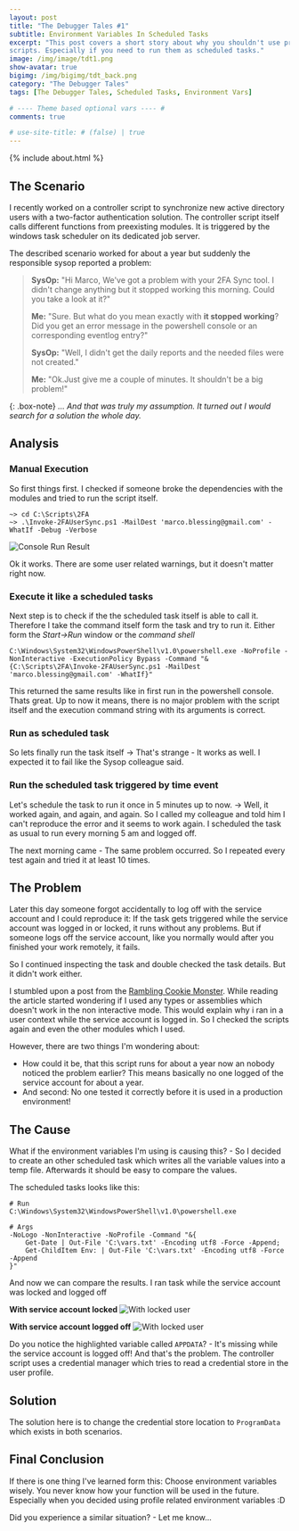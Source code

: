 ```yaml
---
layout: post
title: "The Debugger Tales #1"
subtitle: Environment Variables In Scheduled Tasks
excerpt: "This post covers a short story about why you shouldn't use profile related environment vars in
scripts. Especially if you need to run them as scheduled tasks."
image: /img/image/tdt1.png
show-avatar: true
bigimg: /img/bigimg/tdt_back.png
category: "The Debugger Tales"
tags: [The Debugger Tales, Scheduled Tasks, Environment Vars]

# ---- Theme based optional vars ---- #
comments: true

# use-site-title: # (false) | true
---
```

{% include about.html %}
## The Scenario
I recently worked on a controller script to synchronize new active directory users with a two-factor authentication
solution. The controller script itself calls different functions from preexisting modules. It is triggered by the
windows task scheduler on its dedicated job server.

The described scenario worked for about a year but suddenly the responsible sysop reported a problem:

> **SysOp:** "Hi Marco, We've got a problem with your 2FA Sync tool. I didn't change anything but it stopped working
this morning. Could you take a look at it?"
>
> **Me:** "Sure. But what do you mean exactly with **it stopped working**? Did you get an error message in the
powershell console or an corresponding eventlog entry?"
>
> **SysOp:** "Well, I didn't get the daily reports and the needed files were not created."
>
> **Me:** "Ok.Just give me a couple of minutes. It shouldn't be a big problem!"

{: .box-note}
*... And that was truly my assumption. It turned out I would search for a solution the whole day.*

## Analysis

### Manual Execution

So first things first. I checked if someone broke the dependencies with the modules and tried to run the script
itself.

```console
~> cd C:\Scripts\2FA
~> .\Invoke-2FAUserSync.ps1 -MailDest 'marco.blessing@gmail.com' -WhatIf -Debug -Verbose
```
![Console Run Result](/img/posts/2FAConsoleRun.jpg)

Ok it works. There are some user related warnings, but it doesn't matter right now.

### Execute it like a scheduled tasks

Next step is to check if the the scheduled task itself is able to call it. Therefore I take the command itself form
the task and try to run it. Either form the *Start->Run* window or the *command shell*

```console
C:\Windows\System32\WindowsPowerShell\v1.0\powershell.exe -NoProfile -NonInteractive -ExecutionPolicy Bypass -Command "&{C:\Scripts\2FA\Invoke-2FAUserSync.ps1 -MailDest 'marco.blessing@gmail.com' -WhatIf}"
```

This returned the same results like in first run in the powershell console. Thats great. Up to now it means, there
is no major problem with the script itself and the execution command string with its arguments is correct.

### Run as scheduled task

So lets finally run the task itself -> That's strange - It works as well. I expected it to fail like the Sysop
colleague said.

### Run the scheduled task triggered by time event

Let's schedule the task to run it once in 5 minutes up to now. -> Well, it worked again, and again, and again.
So I called my colleague and told him I can't reproduce the error and it seems to work again. I scheduled the
task as usual to run every morning 5 am and logged off.

The next morning came - The same problem occurred. So I repeated every test again and tried it at least 10 times.

## The Problem

Later this day someone forgot accidentally to log off with the service account and I could reproduce it:
If the task gets triggered while the service account was logged in or locked, it runs without any problems. But if
someone logs off the service account, like you normally would after you finished your work remotely, it fails.

So I continued inspecting the task and double checked the task details. But it didn't work either.

I stumbled upon a post from the [Rambling Cookie Monster](http://ramblingcookiemonster.github.io/Task-Scheduler/).
While reading the article started wondering if I used any types or assemblies which doesn't work in the non
interactive mode. This would explain why i ran in a user context while the service account is logged in. So I
checked the scripts again and even the other modules which I used.

However, there are two things I'm wondering about:

- How could it be, that this script runs for about a year now an nobody noticed the problem earlier?
  This means basically no one logged of the service account for about a year.
- And second: No one tested it correctly before it is used in a production environment!


## The Cause
What if the environment variables I'm using is causing this? - So I decided to create an other scheduled task which
writes all the variable values into a temp file. Afterwards it should be easy to compare the values.

The scheduled tasks looks like this:

```console
# Run
C:\Windows\System32\WindowsPowerShell\v1.0\powershell.exe

# Args
-NoLogo -NonInteractive -NoProfile -Command "&{
    Get-Date | Out-File 'C:\vars.txt' -Encoding utf8 -Force -Append;
    Get-ChildItem Env: | Out-File 'C:\vars.txt' -Encoding utf8 -Force -Append
}"
```

And now we can compare the results. I ran task while the service account was locked and logged off


**With service account locked**
![With locked user](/img/posts/stask1.png)

**With service account logged off**
![With locked user](/img/posts/stask2.png)

Do you notice the highlighted variable called `APPDATA`? - It's missing while the service account is logged off!
And that's the problem. The controller script uses a credential manager which tries to read a credential store in
the user profile.

## Solution

The solution here is to change the credential store location to `ProgramData` which exists in both scenarios.

## Final Conclusion

If there is one thing I've learned form this: Choose environment variables wisely. You never know how your function
will be used in the future. Especially when you decided using profile related environment variables :D

Did you experience a similar situation? - Let me know...
